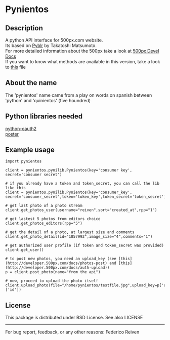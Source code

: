 Pynientos
=========

Description
-----------
A python API interface for 500px.com website.  
Its based on [Pyblr](https://github.com/ToQoz/Pyblr/) by Takatoshi Matsumoto.  
For more detailed information about the 500px take a look at [500px Devel Docs](http://developer.500px.com/)  
If you want to know what methods are available in this version, take a look to [this](https://github.com/reiven/pynientos/blob/master/available_functions.txt) file

About the name
--------------
The 'pynientos' name came from a play on words on spanish between 'python' and 'quinientos' (five houndred)


Python libraries needed
-----------------------
[python-oauth2](https://github.com/simplegeo/python-oauth2)  
[poster](http://atlee.ca/software/poster/index.html)

Example usage
-------------

    import pynientos

    client = pynientos.pynilib.Pynientos(key='consumer key', secret='consumer secret')

    # if you already have a token and token_secret, you can call the lib like this
    client = pynientos.pynilib.Pynientos(key='consumer_key', secret='consumer_secret',token='token_key',token_secret='token_secret')

    # get last photo of a photo stream
    client.get_photos_user(username="reiven",sort="created_at",rpp="1")

    # get lastest 5 photos from editors choice
    client.get_photos_editors(rpp="5")

    # get the detail of a photo, at largest size and comments
    client.get_photo_detail(id="1857992",image_size="4",comments="1")

    # get authorized user profile (if token and token_secret was provided)
    client.get_user()

    # to post new photos, you need an upload_key (see [this](http://developer.500px.com/docs/photos-post) and [this](http://developer.500px.com/docs/auth-upload))
    p = client.post_photo(name="from the api")

    # now, proceed to upload the photo itself
    client.upload_photo(file="/home/pynientos/testfile.jpg",upload_key=p['upload_key'],photo_id=p['photo']['id'])

License
-------
This package is distributed under BSD License. See also LICENSE  


----------------------------------------------------------------
For bug report, feedback, or any other reasons:
Federico Reiven <reiven AT gmail DOT com>
